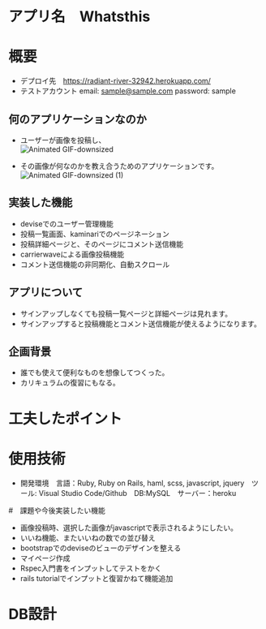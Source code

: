 # アプリ名　Whatsthis
# 概要
- デプロイ先　https://radiant-river-32942.herokuapp.com/
- テストアカウント
email: sample@sample.com
password: sample

## 何のアプリケーションなのか
- ユーザーが画像を投稿し、    
![Animated GIF-downsized](https://user-images.githubusercontent.com/66103132/88159037-bafb5800-cc47-11ea-822c-11a13dd64a43.gif)

- その画像が何なのかを教え合うためのアプリケーションです。
![Animated GIF-downsized (1)](https://user-images.githubusercontent.com/66103132/88159704-a1a6db80-cc48-11ea-9f87-7e4513ff59fa.gif)

## 実装した機能
- deviseでのユーザー管理機能
- 投稿一覧画面、kaminariでのページネーション
- 投稿詳細ページと、そのページにコメント送信機能
- carrierwaveによる画像投稿機能
- コメント送信機能の非同期化、自動スクロール


## アプリについて
- サインアップしなくても投稿一覧ページと詳細ページは見れます。
- サインアップすると投稿機能とコメント送信機能が使えるようになります。

## 企画背景
- 誰でも使えて便利なものを想像してつくった。
- カリキュラムの復習にもなる。

# 工夫したポイント
# 使用技術
- 開発環境　言語：Ruby, Ruby on Rails, haml, scss, javascript, jquery　ツール: Visual Studio Code/Github　DB:MySQL　サーバー：heroku

#　課題や今後実装したい機能
- 画像投稿時、選択した画像がjavascriptで表示されるようにしたい。
- いいね機能、またいいねの数での並び替え
- bootstrapでのdeviseのビューのデザインを整える
- マイページ作成
- Rspec入門書をインプットしてテストをかく
- rails tutorialでインプットと復習かねて機能追加


# DB設計


